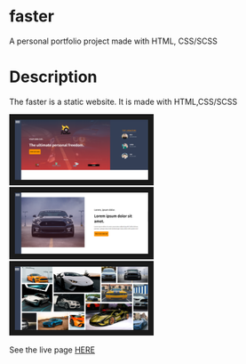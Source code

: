 # faster
A personal portfolio project made with HTML, CSS/SCSS
# Description
The faster is a static website. It is made with HTML,CSS/SCSS

<img src="https://github.com/alias-th/faster/blob/main/faster.png" alt="my-shop-main" width="240"  border="10" />&nbsp;<img src="https://github.com/alias-th/faster/blob/main/faster-2.png" width="240"  border="10" />&nbsp;
<img src="https://github.com/alias-th/faster/blob/main/faster-2-grid.png" alt="my-shop-user" width="240"  border="10" />


See the live page <a href="https://sneakers-rbb.netlify.app/" target="_blank">HERE</a>
